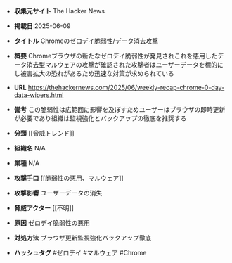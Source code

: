 - **収集元サイト**
The Hacker News

- **掲載日**
2025-06-09

- **タイトル**
Chromeのゼロデイ脆弱性/データ消去攻撃

- **概要**
Chromeブラウザの新たなゼロデイ脆弱性が発見されこれを悪用したデータ消去型マルウェアの攻撃が確認された攻撃者はユーザーデータを標的にし被害拡大の恐れがあるため迅速な対策が求められている

- **URL**
https://thehackernews.com/2025/06/weekly-recap-chrome-0-day-data-wipers.html

- **備考**
この脆弱性は広範囲に影響を及ぼすためユーザーはブラウザの即時更新が必要であり組織は監視強化とバックアップの徹底を推奨する

- **分類**
[[脅威トレンド]]

- **組織名**
N/A

- **業種**
N/A

- **攻撃手口**
[[脆弱性の悪用、マルウェア]]

- **攻撃影響**
ユーザーデータの消失

- **脅威アクター**
[[不明]]

- **原因**
ゼロデイ脆弱性の悪用

- **対処方法**
ブラウザ更新監視強化バックアップ徹底

- **ハッシュタグ**
#ゼロデイ #マルウェア #Chrome
